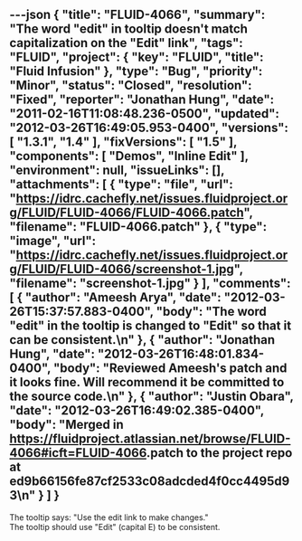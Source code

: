 ---json
{
  "title": "FLUID-4066",
  "summary": "The word \"edit\" in tooltip doesn't match capitalization on the \"Edit\" link",
  "tags": "FLUID",
  "project": {
    "key": "FLUID",
    "title": "Fluid Infusion"
  },
  "type": "Bug",
  "priority": "Minor",
  "status": "Closed",
  "resolution": "Fixed",
  "reporter": "Jonathan Hung",
  "date": "2011-02-16T11:08:48.236-0500",
  "updated": "2012-03-26T16:49:05.953-0400",
  "versions": [
    "1.3.1",
    "1.4"
  ],
  "fixVersions": [
    "1.5"
  ],
  "components": [
    "Demos",
    "Inline Edit"
  ],
  "environment": null,
  "issueLinks": [],
  "attachments": [
    {
      "type": "file",
      "url": "https://idrc.cachefly.net/issues.fluidproject.org/FLUID/FLUID-4066/FLUID-4066.patch",
      "filename": "FLUID-4066.patch"
    },
    {
      "type": "image",
      "url": "https://idrc.cachefly.net/issues.fluidproject.org/FLUID/FLUID-4066/screenshot-1.jpg",
      "filename": "screenshot-1.jpg"
    }
  ],
  "comments": [
    {
      "author": "Ameesh Arya",
      "date": "2012-03-26T15:37:57.883-0400",
      "body": "The word \"edit\" in the tooltip is changed to \"Edit\" so that it can be consistent.\n"
    },
    {
      "author": "Jonathan Hung",
      "date": "2012-03-26T16:48:01.834-0400",
      "body": "Reviewed Ameesh's patch and it looks fine. Will recommend it be committed to the source code.\n"
    },
    {
      "author": "Justin Obara",
      "date": "2012-03-26T16:49:02.385-0400",
      "body": "Merged in <https://fluidproject.atlassian.net/browse/FLUID-4066#icft=FLUID-4066>.patch to the project repo at ed9b66156fe87cf2533c08adcded4f0cc4495d93\n"
    }
  ]
}
---
The tooltip says: "Use the edit link to make changes."\
The tooltip should use "Edit" (capital E) to be consistent.

        